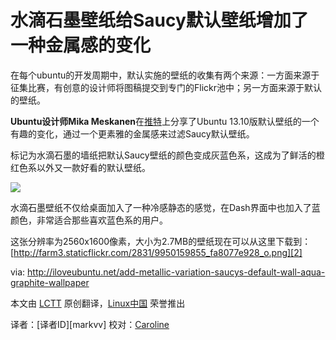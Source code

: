 水滴石墨壁纸给Saucy默认壁纸增加了一种金属感的变化
================================================================================

在每个ubuntu的开发周期中，默认实施的壁纸的收集有两个来源：一方面来源于征集比赛，有创意的设计师将图稿提交到专门的Flickr池中；另一方面来源于默认的壁纸。

**Ubuntu设计师Mika Meskanen**在[推特][1]上分享了Ubuntu 13.10版默认壁纸的一个有趣的变化，通过一个更素雅的金属感来过滤Saucy默认壁纸。

标记为水滴石墨的墙纸把默认Saucy壁纸的颜色变成灰蓝色系，这成为了鲜活的橙红色系以外又一款好看的默认壁纸。

![](http://iloveubuntu.net/pictures_me/Aqua%20Graphite%20saucy.png)

水滴石墨壁纸不仅给桌面加入了一种冷感静态的感觉，在Dash界面中也加入了蓝颜色，非常适合那些喜欢蓝色系的用户。

这张分辨率为2560x1600像素，大小为2.7MB的壁纸现在可以从这里下载到： [http://farm3.staticflickr.com/2831/9950159855_fa8077e928_o.png][2]


via: http://iloveubuntu.net/add-metallic-variation-saucys-default-wall-aqua-graphite-wallpaper

本文由 [LCTT][] 原创翻译，[Linux中国][] 荣誉推出

译者：[译者ID][markvv] 校对：[Caroline][]

[LCTT]:https://github.com/LCTT/TranslateProject
[Linux中国]:http://linux.cn/portal.php
[译者ID]:http://linux.cn/space/译者ID
[Caroline]:http://linux.cn/space/14763

[1]:https://twitter.com/Mesq/status/383221778257936384
[2]:http://farm3.staticflickr.com/2831/9950159855_fa8077e928_o.png 
